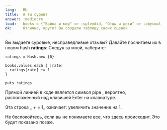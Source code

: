 ```yaml
---
lang:   RU
title:  А ты суров?
answer: :mediocre
load:   books = {"Война и мир" => :splendid, "Отцы и дети" => :abysmal, "Идиот" => :mediocre, "Евгений Онегин" => :amazing}
ok:     Отлично, круто! Вы создали таблицу своих оценок
---
```


Вы выдаете суровые, несправедливые отзывы? Давайте посчитаем их в новом hash __ratings__:
Следуя за мной, наберите:

    ratings = Hash.new {0}
    
    books.values.each { |rate|
      ratings[rate] += 1
    }
    
    puts ratings

Прямой линией в коде является символ pipe , вероятно, расположенный над клавишей Enter
на клавиатуре.

Эта строка _ + = 1_ означает: увеличить значение на 1.

Не беспокойтесь, если вы не понимаете все, что здесь происходит. Это будет показано позже.
